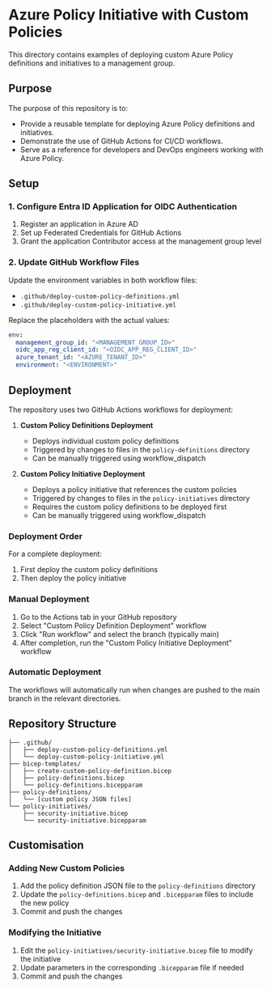 # Azure Policy Initiative with Custom Policies

This directory contains examples of deploying custom Azure Policy definitions and initiatives to a management group.

## Purpose

The purpose of this repository is to:

- Provide a reusable template for deploying Azure Policy definitions and initiatives.
- Demonstrate the use of GitHub Actions for CI/CD workflows.
- Serve as a reference for developers and DevOps engineers working with Azure Policy.

## Setup

### 1. Configure Entra ID Application for OIDC Authentication

1. Register an application in Azure AD
2. Set up Federated Credentials for GitHub Actions
3. Grant the application Contributor access at the management group level

### 2. Update GitHub Workflow Files

Update the environment variables in both workflow files:

- `.github/deploy-custom-policy-definitions.yml`
- `.github/deploy-custom-policy-initiative.yml`

Replace the placeholders with the actual values:

```yaml
env:
  management_group_id: "<MANAGEMENT_GROUP_ID>"
  oidc_app_reg_client_id: "<OIDC_APP_REG_CLIENT_ID>"
  azure_tenant_id: "<AZURE_TENANT_ID>"
  environment: "<ENVIRONMENT>"
```

## Deployment

The repository uses two GitHub Actions workflows for deployment:

1. **Custom Policy Definitions Deployment**

   - Deploys individual custom policy definitions
   - Triggered by changes to files in the `policy-definitions` directory
   - Can be manually triggered using workflow_dispatch

2. **Custom Policy Initiative Deployment**
   - Deploys a policy initiative that references the custom policies
   - Triggered by changes to files in the `policy-initiatives` directory
   - Requires the custom policy definitions to be deployed first
   - Can be manually triggered using workflow_dispatch

### Deployment Order

For a complete deployment:

1. First deploy the custom policy definitions
2. Then deploy the policy initiative

### Manual Deployment

1. Go to the Actions tab in your GitHub repository
2. Select "Custom Policy Definition Deployment" workflow
3. Click "Run workflow" and select the branch (typically main)
4. After completion, run the "Custom Policy Initiative Deployment" workflow

### Automatic Deployment

The workflows will automatically run when changes are pushed to the main branch in the relevant directories.

## Repository Structure

```
├── .github/
│   ├── deploy-custom-policy-definitions.yml
│   └── deploy-custom-policy-initiative.yml
├── bicep-templates/
│   ├── create-custom-policy-definition.bicep
│   ├── policy-definitions.bicep
│   └── policy-definitions.bicepparam
├── policy-definitions/
│   └── [custom policy JSON files]
└── policy-initiatives/
    ├── security-initiative.bicep
    └── security-initiative.bicepparam
```

## Customisation

### Adding New Custom Policies

1. Add the policy definition JSON file to the `policy-definitions` directory
2. Update the `policy-definitions.bicep` and `.bicepparam` files to include the new policy
3. Commit and push the changes

### Modifying the Initiative

1. Edit the `policy-initiatives/security-initiative.bicep` file to modify the initiative
2. Update parameters in the corresponding `.bicepparam` file if needed
3. Commit and push the changes

